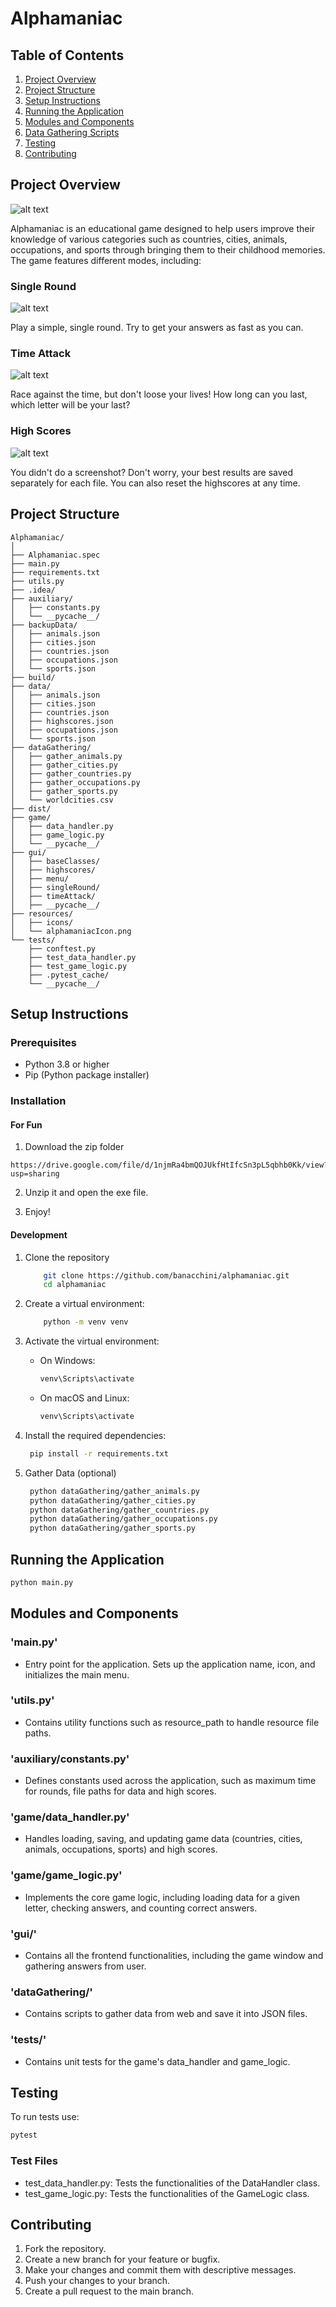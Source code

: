 # Alphamaniac

## Table of Contents

1. [Project Overview](#project-overview)
2. [Project Structure](#project-structure)
3. [Setup Instructions](#setup-instructions)
4. [Running the Application](#running-the-application)
5. [Modules and Components](#modules-and-components)
6. [Data Gathering Scripts](#data-gathering-scripts)
7. [Testing](#testing)
8. [Contributing](#contributing)

## Project Overview
![alt text](https://github.com/banacchini/Alphamaniac/blob/master/resources/screenshots/menu.png)

Alphamaniac is an educational game designed to help users improve their knowledge of various categories such as countries, cities, animals, occupations, and sports through bringing them to their childhood memories. The game features different modes, including:

### Single Round
![alt text](https://github.com/banacchini/Alphamaniac/blob/master/resources/screenshots/singleRound.png)

Play a simple, single round. Try to get your answers as fast as you can.


### Time Attack
![alt text](https://github.com/banacchini/Alphamaniac/blob/master/resources/screenshots/timeAttack.png)

Race against the time, but don't loose your lives! How long can you last, which letter will be your last?

### High Scores
![alt text](https://github.com/banacchini/Alphamaniac/blob/master/resources/screenshots/highScores.png)

You didn't do a screenshot? Don't worry, your best results are saved separately for each file. You can also reset the highscores at any time.

## Project Structure

```plaintext
Alphamaniac/
│
├── Alphamaniac.spec
├── main.py
├── requirements.txt
├── utils.py
├── .idea/
├── auxiliary/
│   ├── constants.py
│   └── __pycache__/
├── backupData/
│   ├── animals.json
│   ├── cities.json
│   ├── countries.json
│   ├── occupations.json
│   └── sports.json
├── build/
├── data/
│   ├── animals.json
│   ├── cities.json
│   ├── countries.json
│   ├── highscores.json
│   ├── occupations.json
│   └── sports.json
├── dataGathering/
│   ├── gather_animals.py
│   ├── gather_cities.py
│   ├── gather_countries.py
│   ├── gather_occupations.py
│   ├── gather_sports.py
│   └── worldcities.csv
├── dist/
├── game/
│   ├── data_handler.py
│   ├── game_logic.py
│   └── __pycache__/
├── gui/
│   ├── baseClasses/
│   ├── highscores/
│   ├── menu/
│   ├── singleRound/
│   ├── timeAttack/
│   ├── __pycache__/
├── resources/
│   ├── icons/
│   └── alphamaniacIcon.png
└── tests/
    ├── conftest.py
    ├── test_data_handler.py
    ├── test_game_logic.py
    ├── .pytest_cache/
    └── __pycache__/

```

## Setup Instructions

### Prerequisites

- Python 3.8 or higher
- Pip (Python package installer)

### Installation

#### For Fun

1. Download the zip folder

```
https://drive.google.com/file/d/1njmRa4bmQOJUkfHtIfcSn3pL5qbhb0Kk/view?usp=sharing
```

2. Unzip it and open the exe file.

3. Enjoy!

#### Development

1. Clone the repository

    ```bash
        git clone https://github.com/banacchini/alphamaniac.git
        cd alphamaniac
    ```
   
2. Create a virtual environment:
    ```bash
        python -m venv venv
    ```
3. Activate the virtual environment:

   - On Windows:
     ```bash
     venv\Scripts\activate
     ```
   - On macOS and Linux:
     ```bash
     venv\Scripts\activate
     ```

4. Install the required dependencies:
    ```bash
     pip install -r requirements.txt
    ```

5. Gather Data (optional)
   ```bash
    python dataGathering/gather_animals.py
    python dataGathering/gather_cities.py
    python dataGathering/gather_countries.py
    python dataGathering/gather_occupations.py
    python dataGathering/gather_sports.py
    ```
## Running the Application

```bash
python main.py
```

## Modules and Components

### 'main.py'

- Entry point for the application. Sets up the application name, icon, and initializes the main menu.

### 'utils.py'

- Contains utility functions such as resource_path to handle resource file paths.

### 'auxiliary/constants.py'

- Defines constants used across the application, such as maximum time for rounds, file paths for data and high scores.

### 'game/data_handler.py'

- Handles loading, saving, and updating game data (countries, cities, animals, occupations, sports) and high scores.

### 'game/game_logic.py'

- Implements the core game logic, including loading data for a given letter, checking answers, and counting correct answers.

### 'gui/'

- Contains all the frontend functionalities, including the game window and gathering answers from user.

### 'dataGathering/'

- Contains scripts to gather data from web and save it into JSON files.

### 'tests/'

- Contains unit tests for the game's data_handler and game_logic.

## Testing

To run tests use:

```bash
pytest
```

### Test Files

- test_data_handler.py: Tests the functionalities of the DataHandler class.
- test_game_logic.py: Tests the functionalities of the GameLogic class.

## Contributing

1. Fork the repository.
2. Create a new branch for your feature or bugfix.
3. Make your changes and commit them with descriptive messages.
4. Push your changes to your branch.
5. Create a pull request to the main branch.
